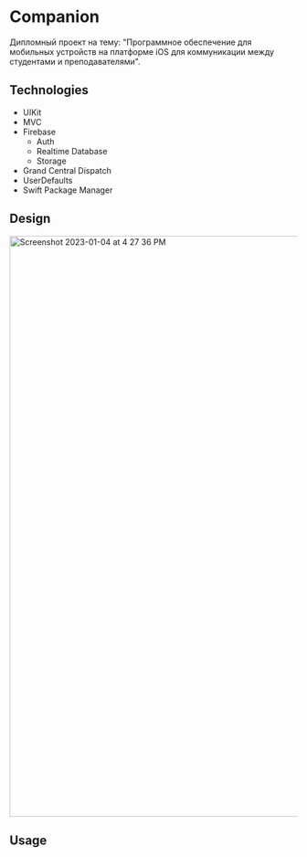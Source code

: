 # Companion
Дипломный проект на тему: "Программное обеспечение для мобильных устройств на платформе iOS для коммуникации между студентами и преподавателями".

## Technologies
+ UIKit
+ MVC
+ Firebase
  + Auth
  + Realtime Database
  + Storage
+ Grand Central Dispatch
+ UserDefaults
+ Swift Package Manager

## Design
<img width="1017" alt="Screenshot 2023-01-04 at 4 27 36 PM" src="https://user-images.githubusercontent.com/70813562/210565294-c0bf0cc0-54cb-4413-9c2a-664a2b2ff893.png">

## Usage
